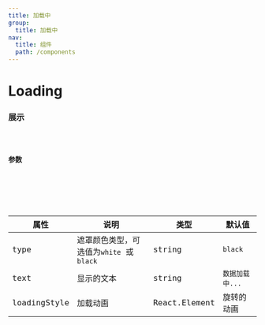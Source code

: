 ```yaml
---
title: 加载中
group: 
  title: 加载中
nav:
  title: 组件
  path: /components
---
```


# Loading
### 展示

<code src="./demos/demo.tsx" />

### 参数

<API />

###

| 属性 | 说明 | 类型 | 默认值 |
| --- | --- | --- | --- |
| type | 遮罩颜色类型，可选值为`white` 或 `black` | string | `black` |
| text | 显示的文本 | string | `数据加载中...` |
| loadingStyle | 加载动画 | React.Element | 旋转的动画 |
